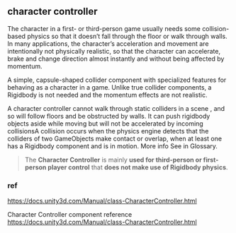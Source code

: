 ## character controller

The character in a first- or third-person game usually needs some collision-based physics so that it doesn’t fall through the floor or walk through walls. In many applications, the character’s acceleration and movement are intentionally not physically realistic, so that the character can accelerate, brake and change direction almost instantly and without being affected by momentum.

A simple, capsule-shaped collider component with specialized features for behaving as a character in a game. Unlike true collider components, a Rigidbody is not needed and the momentum effects are not realistic.

A character controller cannot walk through static colliders in a scene
, and so will follow floors and be obstructed by walls. It can push rigidbody objects aside while moving but will not be accelerated by incoming collisionsA collision occurs when the physics engine detects that the colliders of two GameObjects make contact or overlap, when at least one has a Rigidbody component and is in motion. More info
See in Glossary.


> The **Character Controller** is mainly **used for third-person or first-person player control** that **does not make use of Rigidbody
 physics**.

### ref
https://docs.unity3d.com/Manual/class-CharacterController.html

Character Controller component reference \
https://docs.unity3d.com/Manual/class-CharacterController.html


